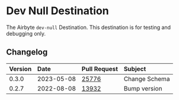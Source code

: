 # Dev Null Destination

The Airbyte `dev-null` Destination. This destination is for testing and debugging only.

## Changelog

| Version | Date       | Pull Request                                             | Subject       |
|:--------|:-----------| :------------------------------------------------------- | :------------ |
| 0.3.0   | 2023-05-08 | [25776](https://github.com/airbytehq/airbyte/pull/25776) | Change Schema |
| 0.2.7   | 2022-08-08 | [13932](https://github.com/airbytehq/airbyte/pull/13932) | Bump version  |
